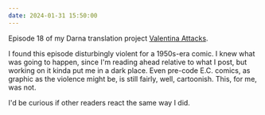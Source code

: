 ```yaml
---
date: 2024-01-31 15:50:00
---
```


Episode 18 of my Darna translation project [Valentina Attacks](https://multoghost.wordpress.com/2024/01/31/1950s-darna-valentina-attacks/). 
  
I found this episode disturbingly violent for a 1950s-era comic. I knew what was going to happen, since I'm reading ahead relative to what I post, but working on it kinda put me in a dark place. Even pre-code E.C. comics, as graphic as the violence might be, is still fairly, well, cartoonish. This, for me, was not.  
  
I'd be curious if other readers react the same way I did.
